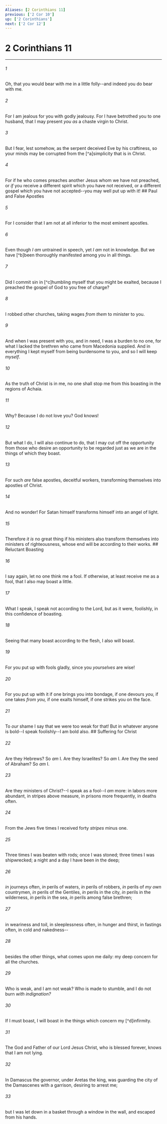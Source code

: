 ```yaml
---
Aliases: [2 Corinthians 11]
previous: ['2 Cor 10']
up: ['2 Corinthians']
next: ['2 Cor 12']
---
```

# 2 Corinthians 11

***


###### 1 
Oh, that you would bear with me in a little folly--and indeed you do bear with me. 

###### 2 
For I am jealous for you with godly jealousy. For I have betrothed you to one husband, that I may present _you_ _as_ a chaste virgin to Christ. 

###### 3 
But I fear, lest somehow, as the serpent deceived Eve by his craftiness, so your minds may be corrupted from the [^a]simplicity that is in Christ. 

###### 4 
For if he who comes preaches another Jesus whom we have not preached, or _if_ you receive a different spirit which you have not received, or a different gospel which you have not accepted--you may well put up with it! ## Paul and False Apostles 

###### 5 
For I consider that I am not at all inferior to the most eminent apostles. 

###### 6 
Even though _I am_ untrained in speech, yet _I am_ not in knowledge. But we have [^b]been thoroughly manifested among you in all things. 

###### 7 
Did I commit sin in [^c]humbling myself that you might be exalted, because I preached the gospel of God to you free of charge? 

###### 8 
I robbed other churches, taking wages _from them_ to minister to you. 

###### 9 
And when I was present with you, and in need, I was a burden to no one, for what I lacked the brethren who came from Macedonia supplied. And in everything I kept myself from being burdensome to you, and so I will keep _myself_. 

###### 10 
As the truth of Christ is in me, no one shall stop me from this boasting in the regions of Achaia. 

###### 11 
Why? Because I do not love you? God knows! 

###### 12 
But what I do, I will also continue to do, that I may cut off the opportunity from those who desire an opportunity to be regarded just as we are in the things of which they boast. 

###### 13 
For such _are_ false apostles, deceitful workers, transforming themselves into apostles of Christ. 

###### 14 
And no wonder! For Satan himself transforms himself into an angel of light. 

###### 15 
Therefore _it is_ no great thing if his ministers also transform themselves into ministers of righteousness, whose end will be according to their works. ## Reluctant Boasting 

###### 16 
I say again, let no one think me a fool. If otherwise, at least receive me as a fool, that I also may boast a little. 

###### 17 
What I speak, I speak not according to the Lord, but as it were, foolishly, in this confidence of boasting. 

###### 18 
Seeing that many boast according to the flesh, I also will boast. 

###### 19 
For you put up with fools gladly, since you _yourselves_ are wise! 

###### 20 
For you put up with it if one brings you into bondage, if one devours _you,_ if one takes _from you,_ if one exalts himself, if one strikes you on the face. 

###### 21 
To _our_ shame I say that we were too weak for that! But in whatever anyone is bold--I speak foolishly--I am bold also. ## Suffering for Christ 

###### 22 
Are they Hebrews? So _am_ I. Are they Israelites? So _am_ I. Are they the seed of Abraham? So _am_ I. 

###### 23 
Are they ministers of Christ?--I speak as a fool--I _am_ more: in labors more abundant, in stripes above measure, in prisons more frequently, in deaths often. 

###### 24 
From the Jews five times I received forty _stripes_ minus one. 

###### 25 
Three times I was beaten with rods; once I was stoned; three times I was shipwrecked; a night and a day I have been in the deep; 

###### 26 
_in_ journeys often, _in_ perils of waters, _in_ perils of robbers, _in_ perils of _my own_ countrymen, _in_ perils of the Gentiles, _in_ perils in the city, _in_ perils in the wilderness, _in_ perils in the sea, _in_ perils among false brethren; 

###### 27 
in weariness and toil, in sleeplessness often, in hunger and thirst, in fastings often, in cold and nakedness-- 

###### 28 
besides the other things, what comes upon me daily: my deep concern for all the churches. 

###### 29 
Who is weak, and I am not weak? Who is made to stumble, and I do not burn _with indignation?_ 

###### 30 
If I must boast, I will boast in the things which concern my [^d]infirmity. 

###### 31 
The God and Father of our Lord Jesus Christ, who is blessed forever, knows that I am not lying. 

###### 32 
In Damascus the governor, under Aretas the king, was guarding the city of the Damascenes with a garrison, desiring to arrest me; 

###### 33 
but I was let down in a basket through a window in the wall, and escaped from his hands.
